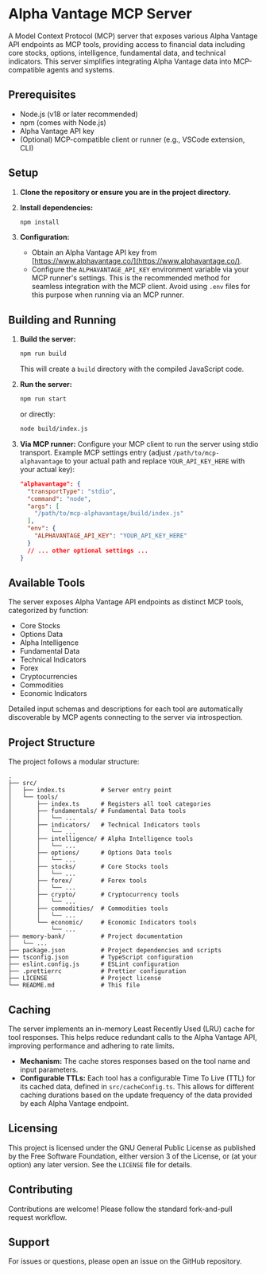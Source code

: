 # Alpha Vantage MCP Server

A Model Context Protocol (MCP) server that exposes various Alpha Vantage API endpoints as MCP tools, providing access to financial data including core stocks, options, intelligence, fundamental data, and technical indicators. This server simplifies integrating Alpha Vantage data into MCP-compatible agents and systems.

## Prerequisites

- Node.js (v18 or later recommended)
- npm (comes with Node.js)
- Alpha Vantage API key
- (Optional) MCP-compatible client or runner (e.g., VSCode extension, CLI)

## Setup

1. **Clone the repository or ensure you are in the project directory.**

2. **Install dependencies:**
   ```bash
   npm install
   ```

3. **Configuration:**
   * Obtain an Alpha Vantage API key from [https://www.alphavantage.co/](https://www.alphavantage.co/).
   * Configure the `ALPHAVANTAGE_API_KEY` environment variable via your MCP runner's settings. This is the recommended method for seamless integration with the MCP client. Avoid using `.env` files for this purpose when running via an MCP runner.

## Building and Running

1. **Build the server:**
   ```bash
   npm run build
   ```
   This will create a `build` directory with the compiled JavaScript code.

2. **Run the server:**
   ```bash
   npm run start
   ```
   or directly:
   ```bash
   node build/index.js
   ```

3. **Via MCP runner:**
   Configure your MCP client to run the server using stdio transport.
   Example MCP settings entry (adjust `/path/to/mcp-alphavantage` to your actual path and replace `YOUR_API_KEY_HERE` with your actual key):
   ```json
   "alphavantage": {
     "transportType": "stdio",
     "command": "node",
     "args": [
       "/path/to/mcp-alphavantage/build/index.js"
     ],
     "env": {
       "ALPHAVANTAGE_API_KEY": "YOUR_API_KEY_HERE"
     }
     // ... other optional settings ...
   }
   ```

## Available Tools

The server exposes Alpha Vantage API endpoints as distinct MCP tools, categorized by function:

- Core Stocks
- Options Data
- Alpha Intelligence
- Fundamental Data
- Technical Indicators
- Forex
- Cryptocurrencies
- Commodities
- Economic Indicators

Detailed input schemas and descriptions for each tool are automatically discoverable by MCP agents connecting to the server via introspection.

## Project Structure

The project follows a modular structure:

```
.
├── src/
│   ├── index.ts          # Server entry point
│   └── tools/
│       ├── index.ts      # Registers all tool categories
│       ├── fundamentals/ # Fundamental Data tools
│       │   └── ...
│       ├── indicators/   # Technical Indicators tools
│       │   └── ...
│       ├── intelligence/ # Alpha Intelligence tools
│       │   └── ...
│       ├── options/      # Options Data tools
│       │   └── ...
│       ├── stocks/       # Core Stocks tools
│       │   └── ...
│       ├── forex/        # Forex tools
│       │   └── ...
│       ├── crypto/       # Cryptocurrency tools
│       │   └── ...
│       ├── commodities/  # Commodities tools
│       │   └── ...
│       └── economic/     # Economic Indicators tools
│           └── ...
├── memory-bank/          # Project documentation
│   └── ...
├── package.json          # Project dependencies and scripts
├── tsconfig.json         # TypeScript configuration
├── eslint.config.js      # ESLint configuration
├── .prettierrc           # Prettier configuration
├── LICENSE               # Project license
└── README.md             # This file
```

## Caching

The server implements an in-memory Least Recently Used (LRU) cache for tool responses. This helps reduce redundant calls to the Alpha Vantage API, improving performance and adhering to rate limits.

- **Mechanism:** The cache stores responses based on the tool name and input parameters.
- **Configurable TTLs:** Each tool has a configurable Time To Live (TTL) for its cached data, defined in `src/cacheConfig.ts`. This allows for different caching durations based on the update frequency of the data provided by each Alpha Vantage endpoint.

## Licensing

This project is licensed under the GNU General Public License as published by the Free Software Foundation, either version 3 of the License, or (at your option) any later version. See the `LICENSE` file for details.

## Contributing

Contributions are welcome! Please follow the standard fork-and-pull request workflow.

## Support

For issues or questions, please open an issue on the GitHub repository.
